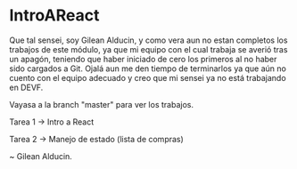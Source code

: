 # IntroAReact

Que tal sensei, soy Gilean Alducin, y como vera aun no estan completos los trabajos 
de este módulo, ya que mi equipo con el cual trabaja se averió tras un apagón, teniendo que haber iniciado de cero
los primeros al no haber sido cargados a Git. Ojalá aun me den tiempo de terminarlos ya que aún no cuento con el equipo adecuado y creo que mi sensei ya no está trabajando en DEVF.

Vayasa a la branch "master" para ver los trabajos.

Tarea 1 -> Intro a React

Tarea 2 -> Manejo de estado (lista de compras)


~ Gilean Alducin.
